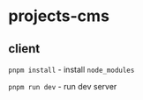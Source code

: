 # projects-cms

## client

`pnpm install` - install `node_modules`

`pnpm run dev` - run dev server
